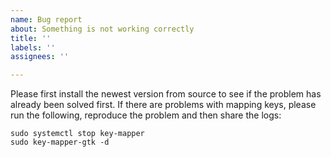 ```yaml
---
name: Bug report
about: Something is not working correctly
title: ''
labels: ''
assignees: ''

---
```


Please first install the newest version from source to see if the problem has already been solved first. If there are problems with mapping keys, please run the following, reproduce the problem and then share the logs:

```
sudo systemctl stop key-mapper
sudo key-mapper-gtk -d
```
